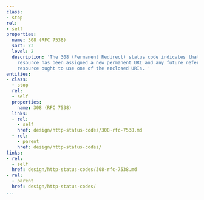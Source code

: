 ```yaml
---
class:
- stop
rel:
- self
properties:
  name: 308 (RFC 7538)
  sort: 23
  level: 2
  description: 'The 308 (Permanent Redirect) status code indicates that the target
    resource has been assigned a new permanent URI and any future references to this
    resource ought to use one of the enclosed URIs. '
entities:
- class:
  - stop
  rel:
  - self
  properties:
    name: 308 (RFC 7538)
  links:
  - rel:
    - self
    href: design/http-status-codes/308-rfc-7538.md
  - rel:
    - parent
    href: design/http-status-codes/
links:
- rel:
  - self
  href: design/http-status-codes/308-rfc-7538.md
- rel:
  - parent
  href: design/http-status-codes/
...
```

